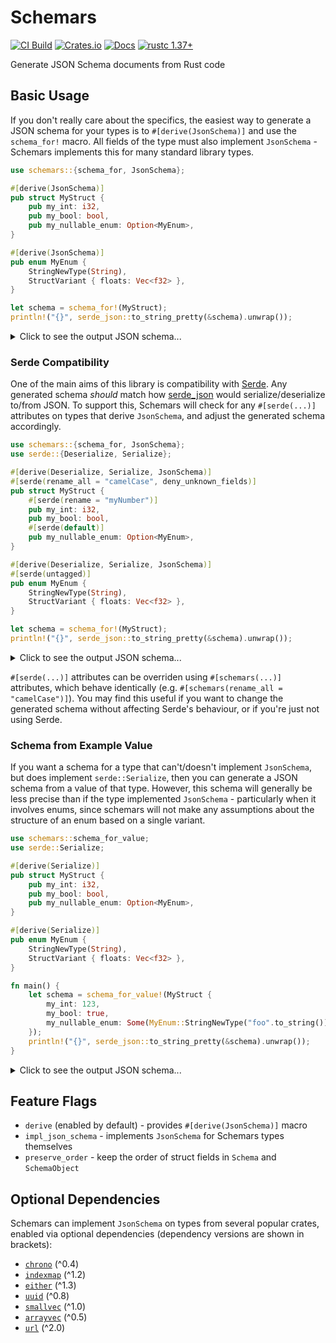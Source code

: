 # Schemars

[![CI Build](https://img.shields.io/github/workflow/status/GREsau/schemars/CI?logo=GitHub)](https://github.com/GREsau/schemars/actions)
[![Crates.io](https://img.shields.io/crates/v/schemars)](https://crates.io/crates/schemars)
[![Docs](https://docs.rs/schemars/badge.svg)](https://docs.rs/schemars)
[![rustc 1.37+](https://img.shields.io/badge/schemars-rustc_1.37+-lightgray.svg)](https://blog.rust-lang.org/2019/08/15/Rust-1.37.0.html)

Generate JSON Schema documents from Rust code

## Basic Usage

If you don't really care about the specifics, the easiest way to generate a JSON schema for your types is to `#[derive(JsonSchema)]` and use the `schema_for!` macro. All fields of the type must also implement `JsonSchema` - Schemars implements this for many standard library types.

```rust
use schemars::{schema_for, JsonSchema};

#[derive(JsonSchema)]
pub struct MyStruct {
    pub my_int: i32,
    pub my_bool: bool,
    pub my_nullable_enum: Option<MyEnum>,
}

#[derive(JsonSchema)]
pub enum MyEnum {
    StringNewType(String),
    StructVariant { floats: Vec<f32> },
}

let schema = schema_for!(MyStruct);
println!("{}", serde_json::to_string_pretty(&schema).unwrap());
```

<details>
<summary>Click to see the output JSON schema...</summary>

```json
{
  "$schema": "http://json-schema.org/draft-07/schema#",
  "title": "MyStruct",
  "type": "object",
  "required": [
    "my_bool",
    "my_int"
  ],
  "properties": {
    "my_bool": {
      "type": "boolean"
    },
    "my_int": {
      "type": "integer",
      "format": "int32"
    },
    "my_nullable_enum": {
      "anyOf": [
        {
          "$ref": "#/definitions/MyEnum"
        },
        {
          "type": "null"
        }
      ]
    }
  },
  "definitions": {
    "MyEnum": {
      "anyOf": [
        {
          "type": "object",
          "required": [
            "StringNewType"
          ],
          "properties": {
            "StringNewType": {
              "type": "string"
            }
          },
          "additionalProperties": false
        },
        {
          "type": "object",
          "required": [
            "StructVariant"
          ],
          "properties": {
            "StructVariant": {
              "type": "object",
              "required": [
                "floats"
              ],
              "properties": {
                "floats": {
                  "type": "array",
                  "items": {
                    "type": "number",
                    "format": "float"
                  }
                }
              }
            }
          },
          "additionalProperties": false
        }
      ]
    }
  }
}
```
</details>

### Serde Compatibility

One of the main aims of this library is compatibility with [Serde](https://github.com/serde-rs/serde). Any generated schema *should* match how [serde_json](https://github.com/serde-rs/json) would serialize/deserialize to/from JSON. To support this, Schemars will check for any `#[serde(...)]` attributes on types that derive `JsonSchema`, and adjust the generated schema accordingly.

```rust
use schemars::{schema_for, JsonSchema};
use serde::{Deserialize, Serialize};

#[derive(Deserialize, Serialize, JsonSchema)]
#[serde(rename_all = "camelCase", deny_unknown_fields)]
pub struct MyStruct {
    #[serde(rename = "myNumber")]
    pub my_int: i32,
    pub my_bool: bool,
    #[serde(default)]
    pub my_nullable_enum: Option<MyEnum>,
}

#[derive(Deserialize, Serialize, JsonSchema)]
#[serde(untagged)]
pub enum MyEnum {
    StringNewType(String),
    StructVariant { floats: Vec<f32> },
}

let schema = schema_for!(MyStruct);
println!("{}", serde_json::to_string_pretty(&schema).unwrap());
```

<details>
<summary>Click to see the output JSON schema...</summary>

```json
{
  "$schema": "http://json-schema.org/draft-07/schema#",
  "title": "MyStruct",
  "type": "object",
  "required": [
    "myBool",
    "myNumber"
  ],
  "properties": {
    "myBool": {
      "type": "boolean"
    },
    "myNullableEnum": {
      "default": null,
      "anyOf": [
        {
          "$ref": "#/definitions/MyEnum"
        },
        {
          "type": "null"
        }
      ]
    },
    "myNumber": {
      "type": "integer",
      "format": "int32"
    }
  },
  "additionalProperties": false,
  "definitions": {
    "MyEnum": {
      "anyOf": [
        {
          "type": "string"
        },
        {
          "type": "object",
          "required": [
            "floats"
          ],
          "properties": {
            "floats": {
              "type": "array",
              "items": {
                "type": "number",
                "format": "float"
              }
            }
          }
        }
      ]
    }
  }
}
```
</details>

`#[serde(...)]` attributes can be overriden using `#[schemars(...)]` attributes, which behave identically (e.g. `#[schemars(rename_all = "camelCase")]`). You may find this useful if you want to change the generated schema without affecting Serde's behaviour, or if you're just not using Serde.

### Schema from Example Value

If you want a schema for a type that can't/doesn't implement `JsonSchema`, but does implement `serde::Serialize`, then you can generate a JSON schema from a value of that type. However, this schema will generally be less precise than if the type implemented `JsonSchema` - particularly when it involves enums, since schemars will not make any assumptions about the structure of an enum based on a single variant.

```rust
use schemars::schema_for_value;
use serde::Serialize;

#[derive(Serialize)]
pub struct MyStruct {
    pub my_int: i32,
    pub my_bool: bool,
    pub my_nullable_enum: Option<MyEnum>,
}

#[derive(Serialize)]
pub enum MyEnum {
    StringNewType(String),
    StructVariant { floats: Vec<f32> },
}

fn main() {
    let schema = schema_for_value!(MyStruct {
        my_int: 123,
        my_bool: true,
        my_nullable_enum: Some(MyEnum::StringNewType("foo".to_string()))
    });
    println!("{}", serde_json::to_string_pretty(&schema).unwrap());
}
```

<details>
<summary>Click to see the output JSON schema...</summary>

```json
{
  "$schema": "http://json-schema.org/draft-07/schema#",
  "title": "MyStruct",
  "examples": [
    {
      "my_bool": true,
      "my_int": 123,
      "my_nullable_enum": {
        "StringNewType": "foo"
      }
    }
  ],
  "type": "object",
  "properties": {
    "my_bool": {
      "type": "boolean"
    },
    "my_int": {
      "type": "integer"
    },
    "my_nullable_enum": true
  }
}
```
</details>

## Feature Flags
- `derive` (enabled by default) - provides `#[derive(JsonSchema)]` macro
- `impl_json_schema` - implements `JsonSchema` for Schemars types themselves
- `preserve_order` - keep the order of struct fields in `Schema` and `SchemaObject`

## Optional Dependencies
Schemars can implement `JsonSchema` on types from several popular crates, enabled via optional dependencies (dependency versions are shown in brackets):
- [`chrono`](https://crates.io/crates/chrono) (^0.4)
- [`indexmap`](https://crates.io/crates/indexmap) (^1.2)
- [`either`](https://crates.io/crates/either) (^1.3)
- [`uuid`](https://crates.io/crates/uuid) (^0.8)
- [`smallvec`](https://crates.io/crates/smallvec) (^1.0)
- [`arrayvec`](https://crates.io/crates/arrayvec) (^0.5)
- [`url`](https://crates.io/crates/url) (^2.0)
